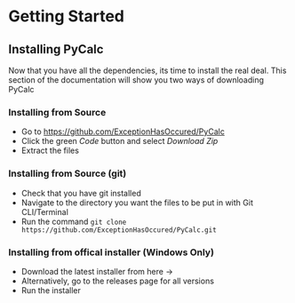 # Getting Started
## Installing PyCalc
Now that you have all the dependencies, its time to install the real deal. This section of the documentation will show you two ways of downloading PyCalc

### Installing from Source
- Go to https://github.com/ExceptionHasOccured/PyCalc
- Click the green *Code* button and select *Download Zip*
- Extract the files

### Installing from Source (git)
- Check that you have git installed
- Navigate to the directory you want the files to be put in with Git CLI/Terminal
- Run the command `git clone https://github.com/ExceptionHasOccured/PyCalc.git`

### Installing from offical installer (Windows Only)
- Download the latest installer from here ->
- Alternatively, go to the releases page for all versions
- Run the installer